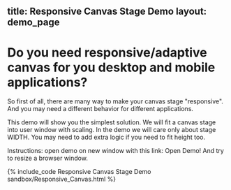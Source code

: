 title: Responsive Canvas Stage Demo
layout: demo_page
---

# Do you need responsive/adaptive canvas for you desktop and mobile applications?

So first of all, there are many way to make your canvas stage "responsive".
And you may need a different behavior for different applications.

This demo will show you the simplest solution. We will fit a canvas stage into user window with scaling.
In the demo we will care only about stage WIDTH. You may need to add extra logic if you need to fit height too.

Instructions: open demo on new window with this link:
<a onclick="window.open('/downloads/code/sandbox/Responsive_Canvas.html', '_blank', 'location=yes,height=500,width=500,scrollbars=yes,status=yes');">
  Open Demo!
</a>
And try to resize a browser window.

{% include_code Responsive Canvas Stage Demo sandbox/Responsive_Canvas.html %}